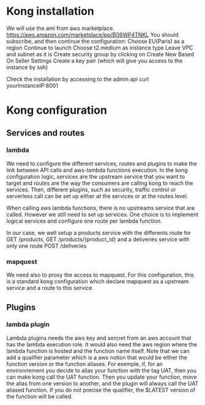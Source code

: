 # Kong installation
We will use the ami from aws marketplace. https://aws.amazon.com/marketplace/pp/B06WP4TNKL
You should subscribe, and then continue the configuration:
  Choose EU(Paris) as a region
Continue to launch
  Choose t2.medium as instance type
  Leave VPC and subnet as it is
  Create security group by clicking on Create New Based On Seller Settings
  Create a key pair (which will give you access to the instance by ssh)
  
Check the installation by accessing to the admin api
curl yourInstanceIP:8001

# Kong configuration

## Services and routes
### lambda
We need to configure the different services, routes and plugins to make the link between API calls and aws-lambda functions execution.
In the kong configuration logic, services are the upstream service that you want to target and routes are the way the consumers are calling kong to reach the services.
Then, different plugins, such as security, traffic control or serverless call can be set up either at the services or at the routes level.

When calling aws lambda functions, there is no upstreams service that are called. However we still need to set up services.
One choice is to implement logical services and configure one route per lambda function.

In our case, we well setup a products service with the differents route for GET /products,  GET /products/{product_id} and a deliveries service with only one route POST /deliveries

### mapquest
We need also to proxy the access to mapquest.
For this configuration, this is a standard kong configuration which declare mapquest as a upstream service and a route to this service.

## Plugins
### lambda plugin
Lambda plugins needs the aws key and sercret from an aws account that has the lambda execution role.
It would also need the aws region where the lambda function is hosted and the function name itself.
Note that we can add a qualifier parameter which is a aws notion that would be either the function version or the function aliases.
For exemple, if, for an environnement you decide to alias your function with the tag UAT, then you can make kong call the UAT function. Then you update your function, move the alias from one version to another, and the plugin will always call the UAT aliased function. If you do not precise the qualifier, the $LATEST version of the function will be called.


